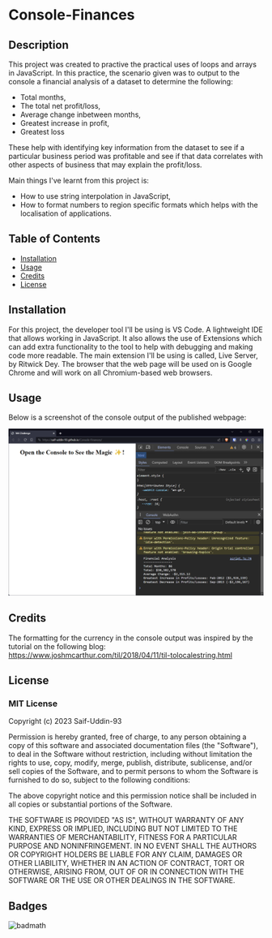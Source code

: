 # Console-Finances

## Description

This project was created to practive the practical uses of loops and arrays in JavaScript. In this practice, the scenario given was to output to the console a financial analysis of a dataset to determine the following: 

* Total months, 
* The total net profit/loss, 
* Average change inbetween months, 
* Greatest increase in profit,
* Greatest loss

These help with identifying key information from the dataset to see if a particular business period was profitable and see if that data correlates with other aspects of business that may explain the profit/loss.

Main things I've learnt from this project is:
* How to use string interpolation in JavaScript,
* How to format numbers to region specific formats which helps with the localisation of applications.

## Table of Contents

- [Installation](#installation)
- [Usage](#usage)
- [Credits](#credits)
- [License](#license)

## Installation

For this project, the developer tool I'll be using is VS Code. A lightweight IDE that allows working in JavaScript. It also allows the use of Extensions which can add extra functionality to the tool to help with debugging and making code more readable. The main extension I'll be using is called, Live Server, by Ritwick Dey. The browser that the web page will be used on is Google Chrome and will work on all Chromium-based web browsers.

## Usage

Below is a screenshot of the console output of the published webpage:

![alt text](./assets/images/screenshot.png)


## Credits

The formatting for the currency in the console output was inspired by the tutorial on the following blog:
https://www.joshmcarthur.com/til/2018/04/11/til-tolocalestring.html

## License
### MIT License

Copyright (c) 2023 Saif-Uddin-93

Permission is hereby granted, free of charge, to any person obtaining a copy
of this software and associated documentation files (the "Software"), to deal
in the Software without restriction, including without limitation the rights
to use, copy, modify, merge, publish, distribute, sublicense, and/or sell
copies of the Software, and to permit persons to whom the Software is
furnished to do so, subject to the following conditions:

The above copyright notice and this permission notice shall be included in all
copies or substantial portions of the Software.

THE SOFTWARE IS PROVIDED "AS IS", WITHOUT WARRANTY OF ANY KIND, EXPRESS OR
IMPLIED, INCLUDING BUT NOT LIMITED TO THE WARRANTIES OF MERCHANTABILITY,
FITNESS FOR A PARTICULAR PURPOSE AND NONINFRINGEMENT. IN NO EVENT SHALL THE
AUTHORS OR COPYRIGHT HOLDERS BE LIABLE FOR ANY CLAIM, DAMAGES OR OTHER
LIABILITY, WHETHER IN AN ACTION OF CONTRACT, TORT OR OTHERWISE, ARISING FROM,
OUT OF OR IN CONNECTION WITH THE SOFTWARE OR THE USE OR OTHER DEALINGS IN THE
SOFTWARE.

## Badges

![badmath](https://img.shields.io/github/languages/top/lernantino/badmath)
